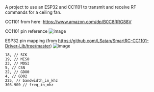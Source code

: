 A project to use an ESP32 and CC1101 to transmit and receive RF commands for a ceiling fan.

CC1101 from here: https://www.amazon.com/dp/B0C8RRG88V

CC1101 pin reference
![image](https://github.com/iamjoshk/home-assistant-collection/assets/28068117/2812e21e-8c56-4ca1-a945-5a1c3f9465d6)

ESP32 pin mapping (from https://github.com/LSatan/SmartRC-CC1101-Driver-Lib/tree/master)
![image](https://github.com/iamjoshk/home-assistant-collection/assets/28068117/3e9dd5a0-52a7-4813-874a-ccd67b5ba4ca)


```
18, // SCK
19, // MISO
23, // MOSI
5, // CSN
22, // GDO0
4, // GDO2
225, // bandwidth_in_khz
303.900 // freq_in_mhz
```
